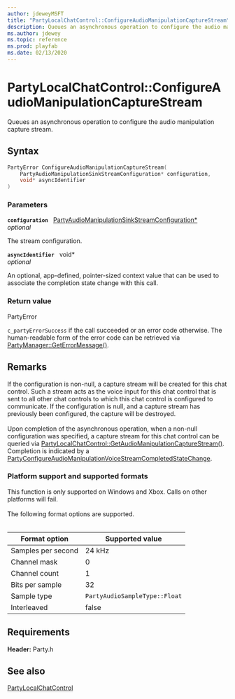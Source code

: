 ```yaml
---
author: jdeweyMSFT
title: "PartyLocalChatControl::ConfigureAudioManipulationCaptureStream"
description: Queues an asynchronous operation to configure the audio manipulation capture stream.
ms.author: jdewey
ms.topic: reference
ms.prod: playfab
ms.date: 02/13/2020
---
```


# PartyLocalChatControl::ConfigureAudioManipulationCaptureStream  

Queues an asynchronous operation to configure the audio manipulation capture stream.  

## Syntax  
  
```cpp
PartyError ConfigureAudioManipulationCaptureStream(  
    PartyAudioManipulationSinkStreamConfiguration* configuration,  
    void* asyncIdentifier  
)  
```  
  
### Parameters  
  
**`configuration`** &nbsp; [PartyAudioManipulationSinkStreamConfiguration*](../../../structs/partyaudiomanipulationsinkstreamconfiguration.md)  
*optional*  
  
The stream configuration.  
  
**`asyncIdentifier`** &nbsp; void*  
*optional*  
  
An optional, app-defined, pointer-sized context value that can be used to associate the completion state change with this call.  
  
  
### Return value  
PartyError
  
```c_partyErrorSuccess``` if the call succeeded or an error code otherwise. The human-readable form of the error code can be retrieved via [PartyManager::GetErrorMessage()](../../PartyManager/methods/partymanager_geterrormessage.md).
  
## Remarks  
  
If the configuration is non-null, a capture stream will be created for this chat control. Such a stream acts as the voice input for this chat control that is sent to all other chat controls to which this chat control is configured to communicate. If the configuration is null, and a capture stream has previously been configured, the capture will be destroyed. <br /><br /> Upon completion of the asynchronous operation, when a non-null configuration was specified, a capture stream for this chat control can be queried via [PartyLocalChatControl::GetAudioManipulationCaptureStream()](partylocalchatcontrol_getaudiomanipulationcapturestream.md). Completion is indicated by a [PartyConfigureAudioManipulationVoiceStreamCompletedStateChange](../../../structs/partyconfigureaudiomanipulationvoicestreamcompletedstatechange.md).   

### Platform support and supported formats

 This function is only supported on Windows and Xbox. Calls on other platforms will fail.   <br /><br /> The following format options are supported.   <br /><br />

| Format option | Supported value |
| --- | --- |
| Samples per second | 24 kHz |
| Channel mask | 0 |
| Channel count | 1 |
| Bits per sample | 32 |
| Sample type | ```PartyAudioSampleType::Float``` |
| Interleaved | false |
  
## Requirements  
  
**Header:** Party.h
  
## See also  
[PartyLocalChatControl](../partylocalchatcontrol.md)  

  
  
